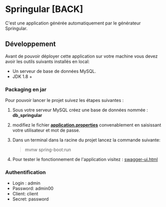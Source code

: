 # Springular [BACK]

C'est une application générée automatiquement par le générateur Springular.

## Développement

Avant de pouvoir déployer cette application sur votre machine vous devez avoir les outils suivants installés en local:

  * Un serveur de base de données MySQL.
  * JDK 1.8 +
### Packaging en jar
 Pour pouvoir lancer le projet suivez les étapes suivantes :
 1. Sous votre serveur MySQL créez une base de données nommée : **db_springular**
 2. modifiez le fichier **[application.properties](http://git.intranet.sifast.com/sifast-project/springular-framework/blob/master/sifast-spring-web/src/main/resources/application.properties)** convenablement en saisissant votre utilisateur et mot de passe.
 3. Dans un terminal dans la racine du projet lancez la commande suivante:

	> mvnw spring-boot:run
 4. Pour tester le fonctionnement de l'application visitez : [swagger-ui.html](http://localhost:9090/springular-framework/swagger-ui.html#/)

### Authentification 
* Login : admin
* Password: admin00
* Client: client
* Secret: password